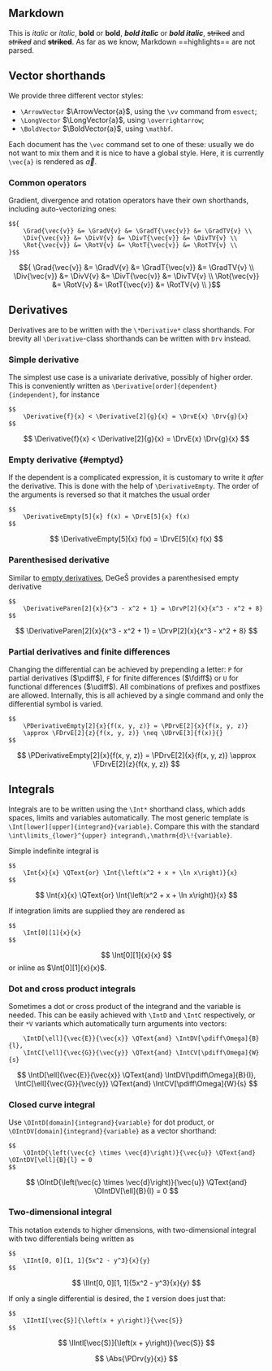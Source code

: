 ## Markdown
This is _italic_ or *italic*, **bold** or __bold__, ***bold italic*** or ___bold italic___,
~~striked~~ and *~~striked~~* and **~~striked~~**. As far as we know, Markdown
==highlights== are not parsed.

## Vector shorthands

We provide three different vector styles:

-   `\ArrowVector` $\ArrowVector{a}$, using the `\vv` command from `esvect`;
-   `\LongVector` $\LongVector{a}$, using `\overrightarrow`;
-   `\BoldVector` $\BoldVector{a}$, using `\mathbf`.

Each document has the `\vec` command set to one of these: usually we
do not want to mix them and it is nice to have a global style.
Here, it is currently `\vec{a}` is rendered as $\vec{a}$.

### Common operators
Gradient, divergence and rotation operators have their own shorthands, including auto-vectorizing ones:
```
$${
    \Grad{\vec{v}} &= \GradV{v} &= \GradT{\vec{v}} &= \GradTV{v} \\
    \Div{\vec{v}} &= \DivV{v} &= \DivT{\vec{v}} &= \DivTV{v} \\
    \Rot{\vec{v}} &= \RotV{v} &= \RotT{\vec{v}} &= \RotTV{v} \\
}$$
```
$${
    \Grad{\vec{v}} &= \GradV{v} &= \GradT{\vec{v}} &= \GradTV{v} \\
    \Div{\vec{v}} &= \DivV{v} &= \DivT{\vec{v}} &= \DivTV{v} \\
    \Rot{\vec{v}} &= \RotV{v} &= \RotT{\vec{v}} &= \RotTV{v} \\
}$$

## Derivatives
Derivatives are to be written with the `\*Derivative*` class shorthands.
For brevity all `\Derivative`-class shorthands can be written with `Drv` instead.

### Simple derivative
The simplest use case is a univariate derivative, possibly of higher order.
This is conveniently written as `\Derivative[order]{dependent}{independent}`, for instance
```
$$
    \Derivative{f}{x} < \Derivative[2]{g}{x} = \DrvE{x} \Drv{g}{x}
$$
```
$$
    \Derivative{f}{x} < \Derivative[2]{g}{x} = \DrvE{x} \Drv{g}{x}
$$

### Empty derivative {#emptyd}
If the dependent is a complicated expression, it is customary to write
it _after_ the derivative. This is done with the help of `\DerivativeEmpty`.
The order of the arguments is reversed so that it matches the usual order
```
$$
    \DerivativeEmpty[5]{x} f(x) = \DrvE[5]{x} f(x)
$$
```
$$
    \DerivativeEmpty[5]{x} f(x) = \DrvE[5]{x} f(x)
$$

### Parenthesised derivative
Similar to [empty derivatives](#emptyd), DeGeŠ provides a parenthesised empty derivative
```
$$
    \DerivativeParen[2]{x}{x^3 - x^2 + 1} = \DrvP[2]{x}{x^3 - x^2 + 8}
$$
```
$$
    \DerivativeParen[2]{x}{x^3 - x^2 + 1} = \DrvP[2]{x}{x^3 - x^2 + 8}
$$

### Partial derivatives and finite differences
Changing the differential can be achieved by prepending a letter:
`P` for partial derivatives ($\pdiff$), `F` for finite differences ($\fdiff$)
or `U` for functional differences ($\udiff$). All combinations of prefixes and postfixes are allowed.
Internally, this is all achieved by a single command and only the differential symbol is varied.
```
$$
    \PDerivativeEmpty[2]{x}{f(x, y, z)} = \PDrvE[2]{x}{f(x, y, z)}
    \approx \FDrvE[2]{z}{f(x, y, z)} \neq \UDrvE[3]{f(x)}{}
$$
```
$$
    \PDerivativeEmpty[2]{x}{f(x, y, z)} = \PDrvE[2]{x}{f(x, y, z)} \approx \FDrvE[2]{z}{f(x, y, z)}
$$

## Integrals
Integrals are to be written using the `\Int*` shorthand class, which adds
spaces, limits and variables automatically.
The most generic template is `\Int[lower][upper]{integrand}{variable}`.
Compare this with the standard `\int\limits_{lower}^{upper} integrand\,\mathrm{d}\!{variable}`.

Simple indefinite integral is
```
$$
    \Int{x}{x} \QText{or} \Int{\left(x^2 + x + \ln x\right)}{x}
$$
```
$$
    \Int{x}{x} \QText{or} \Int{\left(x^2 + x + \ln x\right)}{x}
$$

If integration limits are supplied they are rendered as
```
$$
    \Int[0][1]{x}{x}
$$
```
$$
    \Int[0][1]{x}{x}
$$
or inline as $\Int[0][1]{x}{x}$.

### Dot and cross product integrals
Sometimes a dot or cross product of the integrand and the variable is needed.
This can be easily achieved with `\IntD` and `\IntC` respectively, or their `*V`
variants which automatically turn arguments into vectors:
```
    \IntD[\ell]{\vec{E}}{\vec{x}} \QText{and} \IntDV[\pdiff\Omega]{B}{l},
    \IntC[\ell]{\vec{G}}{\vec{y}} \QText{and} \IntCV[\pdiff\Omega]{W}{s}
```
$$
    \IntD[\ell]{\vec{E}}{\vec{x}} \QText{and} \IntDV[\pdiff\Omega]{B}{l},
    \IntC[\ell]{\vec{G}}{\vec{y}} \QText{and} \IntCV[\pdiff\Omega]{W}{s}
$$

### Closed curve integral
Use `\OIntD[domain]{integrand}{variable}` for dot product,
or `\OIntDV[domain]{integrand}{variable}` as a vector shorthand:
```
$$
    \OIntD{\left(\vec{c} \times \vec{d}\right)}{\vec{u}} \QText{and} \OIntDV[\ell]{B}{l} = 0
$$
```
$$
    \OIntD{\left(\vec{c} \times \vec{d}\right)}{\vec{u}} \QText{and} \OIntDV[\ell]{B}{l} = 0
$$

### Two-dimensional integral
This notation extends to higher dimensions, with two-dimensional integral with two
differentials being written as
```
$$
    \IInt[0, 0][1, 1]{5x^2 - y^3}{x}{y}
$$
```
$$
    \IInt[0, 0][1, 1]{5x^2 - y^3}{x}{y}
$$

If only a single differential is desired, the `I` version does just that:
```
$$
    \IIntI[\vec{S}]{\left(x + y\right)}{\vec{S}}
$$
```
$$
    \IIntI[\vec{S}]{\left(x + y\right)}{\vec{S}}
$$

$$
    \Abs{\PDrv{y}{x}}
$$

